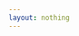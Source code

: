 ```yaml
---
layout: nothing
---
```


<script type="text/javascript">
  window.location = "/Schulleben/Aktuelles/";
</script>

